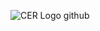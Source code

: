 ![CER Logo github](https://github.com/Rob-Green6/Rob-Green6/assets/141792831/540bade6-7a04-4fc3-b00f-f1a85dde4db0)


<!--
**Rob-Green6/Rob-Green6** is a ✨ _special_ ✨ repository because its `README.md` (this file) appears on your GitHub profile.

Here are some ideas to get you started:

- 🔭 I’m currently working on ...
- 🌱 I’m currently learning ...
- 👯 I’m looking to collaborate on ...
- 🤔 I’m looking for help with ...
- 💬 Ask me about ...
- 📫 How to reach me: ...
- 😄 Pronouns: ...
- ⚡ Fun fact: ...
-->
